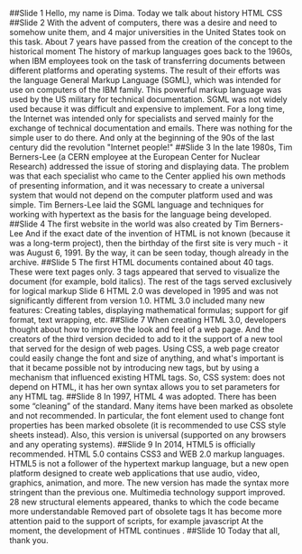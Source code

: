 ﻿##Slide 1
Hello, my name is Dima. 
Today we talk about history HTML CSS 
##Slide 2
With the advent of computers, there was a desire and need to somehow unite them, 
and 4 major universities in the United States took on this task. About 7 years have 
passed from the creation of the concept to the historical moment
The history of markup languages goes back to the 1960s, when IBM employees took on 
the task of transferring documents between different platforms and operating systems. 
The result of their efforts was the language General Markup Language (SGML), which 
was intended for use on computers of the IBM family.
This powerful markup language was used by the US military for technical documentation. 
SGML was not widely used because it was difficult and expensive to implement.
For a long time, the Internet was intended only for specialists and served mainly for 
the exchange of technical documentation and emails. There was nothing for the simple 
user to do there. And only at the beginning of the 90s of the last century did the 
revolution "Internet people!"
##Slide 3
In the late 1980s, Tim Berners-Lee (a CERN employee at the European Center for Nuclear 
Research) addressed the issue of storing and displaying data. The problem was that each 
specialist who came to the Center applied his own methods of presenting information, and 
it was necessary to create a universal system that would not depend on the computer platform used and was simple.
Tim Berners-Lee laid the SGML language and techniques for working with hypertext as 
the basis for the language being developed.
##Slide 4
The first website in the world was also created by Tim Berners-Lee And if the exact 
date of the invention of HTML is not known (because it was a long-term project), then 
the birthday of the first site is very much - it was August 6, 1991. By the way, it can 
be seen today, though already in the archive.
##Slide 5
The first HTML documents contained about 40 tags. These were text pages only.  3 tags 
appeared that served to visualize the document (for example, bold italics). The rest of 
the tags served exclusively for logical markup
Slide 6
HTML 2.0 was developed in 1995 and was not significantly different from version 1.0.
HTML 3.0 included many new features:
Creating tables, displaying mathematical formulas; support for gif format, text wrapping, etc.
##Slide 7
When creating HTML 3.0, developers thought about how to improve the look and feel of a 
web page. And the creators of the third version decided to add to it the support of a new 
tool that served for the design of web pages.
Using CSS, a web page creator could easily change the font and size of anything, and what's 
important is that it became possible not by introducing new tags, but by using a mechanism 
that influenced existing HTML tags.
So, CSS system:
does not depend on HTML,
it has her own syntax
allows you to set parameters for any HTML tag.
##Slide 8
In 1997, HTML 4 was adopted.
There has been some “cleaning” of the standard. Many items have been marked as obsolete and 
not recommended.
In particular, the font element used to change font properties has been marked obsolete 
(it is recommended to use CSS style sheets instead).
Also, this version is universal (supported on any browsers and any operating systems).
##Slide 9
In 2014, HTML5 is officially recommended.
HTML 5.0 contains CSS3 and WEB 2.0 markup languages.
HTML5 is not a follower of the hypertext markup language, but a new open platform designed 
to create web applications that use audio, video, graphics, animation, and more.
The new version has made the syntax more stringent than the previous one. Multimedia technology support improved. 
28 new structural elements appeared, thanks to which the code became more understandable 
Removed part of obsolete tags It has become more attention paid to the support of scripts, for example javascript 
At the moment, the development of HTML continues .
##Slide 10
Today that all, thank you. 
